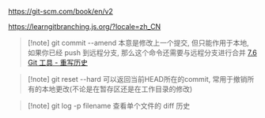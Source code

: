 https://git-scm.com/book/en/v2

https://learngitbranching.js.org/?locale=zh_CN


>[!note] git commit --amend
>本意是修改上一个提交, 但只能作用于本地, 如果你已经 push 到远程分支, 那么这个命令还需要与远程分支进行合并
>[7.6 Git 工具 - 重写历史](https://git-scm.com/book/zh/v2/Git-%E5%B7%A5%E5%85%B7-%E9%87%8D%E5%86%99%E5%8E%86%E5%8F%B2)


>[!note] git reset --hard
>可以返回当前HEAD所在的commit, 常用于撤销所有的本地更改(不论是在暂存区还是在工作目录的修改)


>[!note] git log -p filename
>查看单个文件的 diff 历史